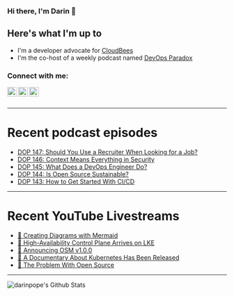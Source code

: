 ### Hi there, I'm Darin 👋

## Here's what I'm up to
- I'm a developer advocate for [CloudBees][cloudbees-website]
- I'm the co-host of a weekly podcast named [DevOps Paradox][dop-website]

### Connect with me:

[<img align="left" alt="darinpope | Twitter" width="22px" src="https://cdn.jsdelivr.net/npm/simple-icons@v3/icons/twitter.svg" />][twitter]
[<img align="left" alt="darinpope | LinkedIn" width="22px" src="https://cdn.jsdelivr.net/npm/simple-icons@v3/icons/linkedin.svg" />][linkedin]
[<img align="left" alt="darinpope | Instagram" width="22px" src="https://cdn.jsdelivr.net/npm/simple-icons@v3/icons/instagram.svg" />][instagram]

<br />
<br />

---

# Recent podcast episodes
<!-- BLOG-POST-LIST:START -->
- [DOP 147: Should You Use a Recruiter When Looking for a Job?](https://www.devopsparadox.com/episodes/should-you-use-a-recruiter-when-looking-for-a-job-147/)
- [DOP 146: Context Means Everything in Security](https://www.devopsparadox.com/episodes/context-means-everything-in-security-146/)
- [DOP 145: What Does a DevOps Engineer Do?](https://www.devopsparadox.com/episodes/what-does-a-devops-engineer-do-145/)
- [DOP 144: Is Open Source Sustainable?](https://www.devopsparadox.com/episodes/is-open-source-sustainable-144/)
- [DOP 143: How to Get Started With CI/CD](https://www.devopsparadox.com/episodes/how-to-get-started-with-ci-cd-143/)
<!-- BLOG-POST-LIST:END -->

---

# Recent YouTube Livestreams
<!-- YOUTUBE:START -->
- [🔴 Creating Diagrams with Mermaid](https://www.youtube.com/watch?v=1bYVqYhTGVY)
- [🔴 High-Availability Control Plane Arrives on LKE](https://www.youtube.com/watch?v=PMywehqw_D4)
- [🔴 Announcing OSM v1.0.0](https://www.youtube.com/watch?v=7IeVhWvX36c)
- [🔴 A Documentary About Kubernetes Has Been Released](https://www.youtube.com/watch?v=4sRxWzP_yxM)
- [🔴 The Problem With Open Source](https://www.youtube.com/watch?v=1fBgwHcKarY)
<!-- YOUTUBE:END -->

---

<img align="left" alt="darinpope's Github Stats" src="https://github-readme-stats.codestackr.vercel.app/api?username=darinpope&show_icons=true&hide_border=true" />


[website]: https://www.darinpope.com/
[twitter]: https://twitter.com/darinpope
[youtube]: https://youtube.com/darinpope
[instagram]: https://instagram.com/darinpope
[linkedin]: https://linkedin.com/in/darinpope
[cloudbees-website]: https://www.cloudbees.com/
[dop-website]: https://www.devopsparadox.com/

<!--
**darinpope/darinpope** is a ✨ _special_ ✨ repository because its `README.md` (this file) appears on your GitHub profile.

Here are some ideas to get you started:

- 🔭 I’m currently working on ...
- 🌱 I’m currently learning ...
- 👯 I’m looking to collaborate on ...
- 🤔 I’m looking for help with ...
- 💬 Ask me about ...
- 📫 How to reach me: ...
- 😄 Pronouns: ...
- ⚡ Fun fact: ...
-->
